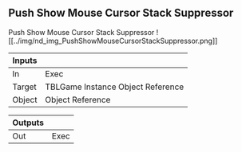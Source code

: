 ## Push Show Mouse Cursor Stack Suppressor
Push Show Mouse Cursor Stack Suppressor
![[../img/nd_img_PushShowMouseCursorStackSuppressor.png]]

|Inputs||
|--|--|
| In | Exec |
| Target | TBLGame Instance Object Reference |
| Object | Object Reference |

|Outputs||
|--|--|
| Out | Exec |
